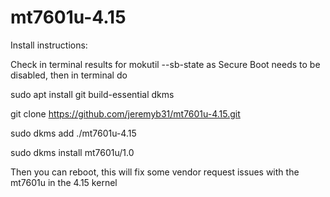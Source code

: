 # mt7601u-4.15

Install instructions:

Check in terminal results for mokutil --sb-state as Secure Boot needs to be disabled, then in terminal do

sudo apt install git build-essential dkms

git clone https://github.com/jeremyb31/mt7601u-4.15.git

sudo dkms add ./mt7601u-4.15

sudo dkms install mt7601u/1.0


Then you can reboot, this will fix some vendor request issues with the mt7601u in the 4.15 kernel
